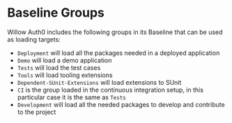 # Baseline Groups

Willow Auth0 includes the following groups in its Baseline that can be used as
loading targets:

- `Deployment` will load all the packages needed in a deployed application
- `Demo` will load a demo application
- `Tests` will load the test cases
- `Tools` will load tooling extensions
- `Dependent-SUnit-Extensions` will load extensions to SUnit
- `CI` is the group loaded in the continuous integration setup, in this
  particular case it is the same as `Tests`
- `Development` will load all the needed packages to develop and contribute to
   the project
